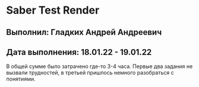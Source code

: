 # Saber Test Render

## Выполнил: Гладких Андрей Андреевич
## Дата выполнения: 18.01.22 - 19.01.22

В общей сумме было затрачено где-то 3-4 часа. Первые два задания не вызвали трудностей, в третьей пришлось немного разобраться с понятиями.
